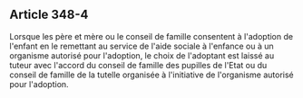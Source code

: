 Article 348-4
----
Lorsque les père et mère ou le conseil de famille consentent à l'adoption de
l'enfant en le remettant au service de l'aide sociale à l'enfance ou à un
organisme autorisé pour l'adoption, le choix de l'adoptant est laissé au tuteur
avec l'accord du conseil de famille des pupilles de l'Etat ou du conseil de
famille de la tutelle organisée à l'initiative de l'organisme autorisé pour
l'adoption.
